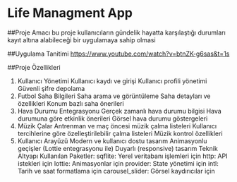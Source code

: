 # Life Managment App

##Proje Amacı
bu proje kullanıcıların gündelik hayatta karşılaştığı durumları kayıt altına alabileceği bir uygulamaya sahip olmasi 

##Uygulama Tanitimi
https://www.youtube.com/watch?v=btnZK-g6sas&t=1s

##Proje Özellikleri
1. Kullanıcı Yönetimi
Kullanıcı kaydı ve girişi
Kullanıcı profili yönetimi
Güvenli şifre depolama
2. Futbol Saha Bilgileri
Saha arama ve görüntüleme
Saha detayları ve özellikleri
Konum bazlı saha önerileri
3. Hava Durumu Entegrasyonu
Gerçek zamanlı hava durumu bilgisi
Hava durumuna göre etkinlik önerileri
Görsel hava durumu göstergeleri
4. Müzik Çalar
Antrenman ve maç öncesi müzik çalma listeleri
Kullanıcı tercihlerine göre özelleştirilebilir çalma listeleri
Müzik kontrol özellikleri
5. Kullanıcı Arayüzü
Modern ve kullanıcı dostu tasarım
Animasyonlu geçişler (Lottie entegrasyonu ile)
Duyarlı (responsive) tasarım
Teknik Altyapı
Kullanılan Paketler:
sqflite: Yerel veritabanı işlemleri için
http: API istekleri için
lottie: Animasyonlar için
provider: State yönetimi için
intl: Tarih ve saat formatlama için
carousel_slider: Görsel kaydırıcılar için








